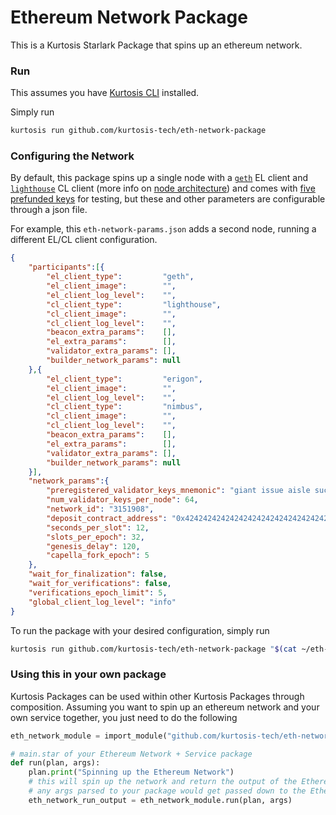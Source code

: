 Ethereum Network Package
===========================
This is a Kurtosis Starlark Package that spins up an ethereum network.

### Run 

This assumes you have [Kurtosis CLI](https://docs.kurtosis.com/cli/) installed.

Simply run 
```bash
kurtosis run github.com/kurtosis-tech/eth-network-package
```

### Configuring the Network

By default, this package spins up a single node with a [`geth`](https://github.com/kurtosis-tech/eth-network-package/blob/main/src/el/geth/geth_launcher.star) EL client and [`lighthouse`](https://github.com/kurtosis-tech/eth-network-package/blob/main/src/cl/lighthouse/lighthouse_launcher.star) CL client (more info on [node architecture](https://ethereum.org/en/developers/docs/nodes-and-clients/node-architecture/)) and comes with [five prefunded keys](https://github.com/kurtosis-tech/eth-network-package/blob/main/src/prelaunch_data_generator/genesis_constants/genesis_constants.star) for testing, but
these and other parameters are configurable through a json file. 

For example, this `eth-network-params.json` adds a second node, running a different EL/CL client configuration.
```json
{
	"participants":[{
        "el_client_type":         "geth",
        "el_client_image":        "",
        "el_client_log_level":    "",
        "cl_client_type":         "lighthouse",
        "cl_client_image":        "",
        "cl_client_log_level":    "",
        "beacon_extra_params":    [],
        "el_extra_params":        [],
        "validator_extra_params": [],
        "builder_network_params": null
	},{
        "el_client_type":         "erigon",
        "el_client_image":        "",
        "el_client_log_level":    "",
        "cl_client_type":         "nimbus",
        "cl_client_image":        "",
        "cl_client_log_level":    "",
        "beacon_extra_params":    [],
        "el_extra_params":        [],
        "validator_extra_params": [],
        "builder_network_params": null
	}],
	"network_params":{
		"preregistered_validator_keys_mnemonic": "giant issue aisle success illegal bike spike question tent bar rely arctic volcano long crawl hungry vocal artwork sniff fantasy very lucky have athlete",
		"num_validator_keys_per_node": 64,
		"network_id": "3151908",
		"deposit_contract_address": "0x4242424242424242424242424242424242424242",
		"seconds_per_slot": 12,
		"slots_per_epoch": 32,
		"genesis_delay": 120,
		"capella_fork_epoch": 5
	},
	"wait_for_finalization": false,
	"wait_for_verifications": false,
	"verifications_epoch_limit": 5,
	"global_client_log_level": "info"
}
```
To run the package with your desired configuration, simply run
```bash
kurtosis run github.com/kurtosis-tech/eth-network-package "$(cat ~/eth-network-params.json)"
```

### Using this in your own package

Kurtosis Packages can be used within other Kurtosis Packages through composition. Assuming you want to spin up an ethereum network and your own service
together, you just need to do the following

```py
eth_network_module = import_module("github.com/kurtosis-tech/eth-network-package/main.star")

# main.star of your Ethereum Network + Service package
def run(plan, args):
    plan.print("Spinning up the Ethereum Network")
    # this will spin up the network and return the output of the Ethereum Network package
    # any args parsed to your package would get passed down to the Ethereum Network package
    eth_network_run_output = eth_network_module.run(plan, args)
```

